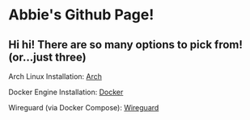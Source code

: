 # Abbie's Github Page!
## Hi hi! There are so many options to pick from! (or...just three)  

Arch Linux Installation: [Arch](/Arch)  

Docker Engine Installation: [Docker](/Docker)

Wireguard (via Docker Compose): [Wireguard](/Wireguard)
